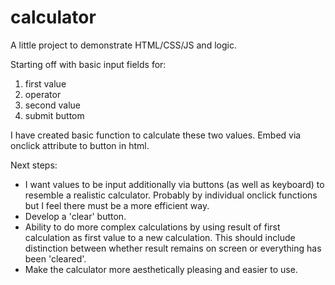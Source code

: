 # calculator
A little project to demonstrate HTML/CSS/JS and logic.

Starting off with basic input fields for:
1) first value
2) operator
3) second value
4) submit buttom

I have created basic function to calculate these two values. Embed via onclick attribute to button in html.

Next steps:
- I want values to be input additionally via buttons (as well as keyboard) to resemble a realistic calculator. Probably by individual onclick functions but I feel there must be a more efficient way.
- Develop a 'clear' button.
- Ability to do more complex calculations by using result of first calculation as first value to a new calculation. This should include distinction between whether result remains on screen or everything has been 'cleared'.
- Make the calculator more aesthetically pleasing and easier to use.
